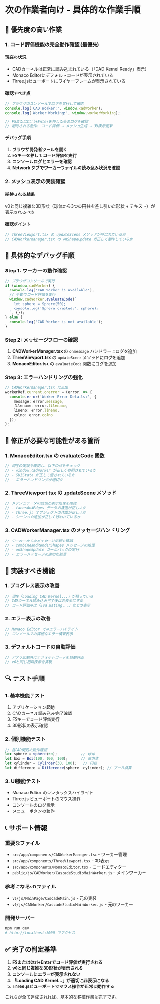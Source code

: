 # 次の作業者向け - 具体的な作業手順

## 🎯 優先度の高い作業

### 1. コード評価機能の完全動作確認 (最優先)

#### 現在の状況
- CADカーネルは正常に読み込まれている（「CAD Kernel Ready」表示）
- Monaco Editorにデフォルトコードが表示されている
- Three.jsビューポートにワイヤーフレームが表示されている

#### 確認すべき点
```javascript
// ブラウザのコンソールで以下を実行して確認
console.log('CAD Worker:', window.cadWorker);
console.log('Worker Working:', window.workerWorking);

// F5またはCtrl+Enterを押した後のログを確認
// 期待される動作: コード評価 → メッシュ生成 → 3D表示更新
```

#### デバッグ手順
1. **ブラウザ開発者ツールを開く**
2. **F5キーを押してコード評価を実行**
3. **コンソールログとエラーを確認**
4. **Network タブでワーカーファイルの読み込み状況を確認**

### 2. メッシュ表示の実装確認

#### 期待される結果
v0と同じ複雑な3D形状（球体から3つの円柱を差し引いた形状 + テキスト）が表示されるべき

#### 確認ポイント
```typescript
// ThreeViewport.tsx の updateScene メソッドが呼ばれているか
// CADWorkerManager.tsx の onShapeUpdate が正しく動作しているか
```

## 🔧 具体的なデバッグ手順

### Step 1: ワーカーの動作確認
```javascript
// ブラウザコンソールで実行
if (window.cadWorker) {
  console.log('CAD Worker is available');
  // 手動でコード評価を実行
  window.cadWorker.evaluateCode(`
    let sphere = Sphere(50);
    console.log('Sphere created:', sphere);
  `, {});
} else {
  console.log('CAD Worker is not available');
}
```

### Step 2: メッセージフローの確認
1. **CADWorkerManager.tsx** の `onmessage` ハンドラーにログを追加
2. **ThreeViewport.tsx** の `updateScene` メソッドにログを追加
3. **MonacoEditor.tsx** の `evaluateCode` 関数にログを追加

### Step 3: エラーハンドリングの強化
```typescript
// CADWorkerManager.tsx に追加
workerRef.current.onerror = (error) => {
  console.error('Worker Error Details:', {
    message: error.message,
    filename: error.filename,
    lineno: error.lineno,
    colno: error.colno
  });
};
```

## 📝 修正が必要な可能性がある箇所

### 1. MonacoEditor.tsx の evaluateCode 関数
```typescript
// 現在の実装を確認し、以下の点をチェック
// - window.cadWorker が正しく参照されているか
// - GUIState が正しく渡されているか
// - エラーハンドリングが適切か
```

### 2. ThreeViewport.tsx の updateScene メソッド
```typescript
// メッシュデータの受信と表示処理を確認
// - facesAndEdges データの構造が正しいか
// - Three.js オブジェクトの作成が正しいか
// - シーンへの追加が正しく行われているか
```

### 3. CADWorkerManager.tsx のメッセージハンドリング
```typescript
// ワーカーからのメッセージ処理を確認
// - combineAndRenderShapes メッセージの処理
// - onShapeUpdate コールバックの実行
// - エラーメッセージの適切な処理
```

## 🚀 実装すべき機能

### 1. プログレス表示の改善
```typescript
// 現在「Loading CAD Kernel...」が残っている
// CADカーネル読み込み完了後は非表示にする
// コード評価中は「Evaluating...」などの表示
```

### 2. エラー表示の改善
```typescript
// Monaco Editor でのエラーハイライト
// コンソールでの詳細なエラー情報表示
```

### 3. デフォルトコードの自動評価
```typescript
// アプリ起動時にデフォルトコードを自動評価
// v0と同じ初期表示を実現
```

## 🔍 テスト手順

### 1. 基本機能テスト
1. アプリケーション起動
2. CADカーネル読み込み完了確認
3. F5キーでコード評価実行
4. 3D形状の表示確認

### 2. 個別機能テスト
```javascript
// 各CAD関数の動作確認
let sphere = Sphere(50);           // 球体
let box = Box(100, 100, 100);      // 直方体
let cylinder = Cylinder(30, 100);   // 円柱
let difference = Difference(sphere, cylinder); // ブール演算
```

### 3. UI機能テスト
- Monaco Editor のシンタックスハイライト
- Three.js ビューポートのマウス操作
- コンソールのログ表示
- メニューボタンの動作

## 📞 サポート情報

### 重要なファイル
- `src/app/components/CADWorkerManager.tsx` - ワーカー管理
- `src/app/components/ThreeViewport.tsx` - 3D表示
- `src/app/components/MonacoEditor.tsx` - コードエディター
- `public/js/CADWorker/CascadeStudioMainWorker.js` - メインワーカー

### 参考になるv0ファイル
- `v0/js/MainPage/CascadeMain.js` - 元の実装
- `v0/js/CADWorker/CascadeStudioMainWorker.js` - 元のワーカー

### 開発サーバー
```bash
npm run dev
# http://localhost:3000 でアクセス
```

## ✅ 完了の判定基準

1. **F5またはCtrl+Enterでコード評価が実行される**
2. **v0と同じ複雑な3D形状が表示される**
3. **コンソールにエラーが表示されない**
4. **「Loading CAD Kernel...」が適切に非表示になる**
5. **Three.jsビューポートでマウス操作が正常に動作する**

これらが全て達成されれば、基本的な移植作業は完了です。 